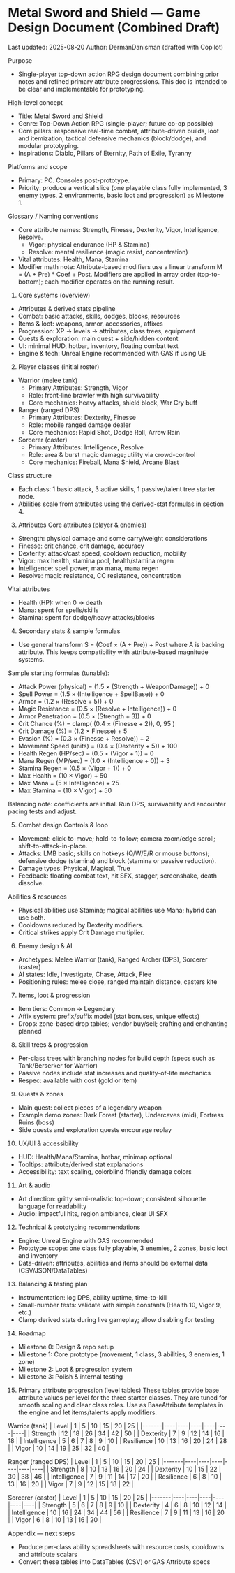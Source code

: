 # Metal Sword and Shield — Game Design Document (Combined Draft)

Last updated: 2025-08-20
Author: DermanDanisman (drafted with Copilot)

Purpose
- Single-player top-down action RPG design document combining prior notes and refined primary attribute progressions. This doc is intended to be clear and implementable for prototyping.

High-level concept
- Title: Metal Sword and Shield
- Genre: Top-Down Action RPG (single-player; future co-op possible)
- Core pillars: responsive real-time combat, attribute-driven builds, loot and itemization, tactical defensive mechanics (block/dodge), and modular prototyping.
- Inspirations: Diablo, Pillars of Eternity, Path of Exile, Tyranny

Platforms and scope
- Primary: PC. Consoles post-prototype.
- Priority: produce a vertical slice (one playable class fully implemented, 3 enemy types, 2 environments, basic loot and progression) as Milestone 1.

Glossary / Naming conventions
- Core attribute names: Strength, Finesse, Dexterity, Vigor, Intelligence, Resolve.
  - Vigor: physical endurance (HP & Stamina)
  - Resolve: mental resilience (magic resist, concentration)
- Vital attributes: Health, Mana, Stamina
- Modifier math note: Attribute-based modifiers use a linear transform M = (A + Pre) * Coef + Post. Modifiers are applied in array order (top-to-bottom); each modifier operates on the running result.

1. Core systems (overview)
- Attributes & derived stats pipeline
- Combat: basic attacks, skills, dodges, blocks, resources
- Items & loot: weapons, armor, accessories, affixes
- Progression: XP → levels → attributes, class trees, equipment
- Quests & exploration: main quest + side/hidden content
- UI: minimal HUD, hotbar, inventory, floating combat text
- Engine & tech: Unreal Engine recommended with GAS if using UE

2. Player classes (initial roster)
- Warrior (melee tank)
  - Primary Attributes: Strength, Vigor
  - Role: front-line brawler with high survivability
  - Core mechanics: heavy attacks, shield block, War Cry buff
- Ranger (ranged DPS)
  - Primary Attributes: Dexterity, Finesse
  - Role: mobile ranged damage dealer
  - Core mechanics: Rapid Shot, Dodge Roll, Arrow Rain
- Sorcerer (caster)
  - Primary Attributes: Intelligence, Resolve
  - Role: area & burst magic damage; utility via crowd-control
  - Core mechanics: Fireball, Mana Shield, Arcane Blast

Class structure
- Each class: 1 basic attack, 3 active skills, 1 passive/talent tree starter node.
- Abilities scale from attributes using the derived-stat formulas in section 4.

3. Attributes
Core attributes (player & enemies)
- Strength: physical damage and some carry/weight considerations
- Finesse: crit chance, crit damage, accuracy
- Dexterity: attack/cast speed, cooldown reduction, mobility
- Vigor: max health, stamina pool, health/stamina regen
- Intelligence: spell power, max mana, mana regen
- Resolve: magic resistance, CC resistance, concentration

Vital attributes
- Health (HP): when 0 → death
- Mana: spent for spells/skills
- Stamina: spent for dodge/heavy attacks/blocks

4. Secondary stats & sample formulas
- Use general transform S = (Coef × (A + Pre)) + Post where A is backing attribute. This keeps compatibility with attribute-based magnitude systems.

Sample starting formulas (tunable):
- Attack Power (physical) = (1.5 × (Strength + WeaponDamage)) + 0
- Spell Power = (1.5 × (Intelligence + SpellBase)) + 0
- Armor = (1.2 × (Resolve + 5)) + 0
- Magic Resistance = (0.5 × (Resolve + Intelligence)) + 0
- Armor Penetration = (0.5 × (Strength + 3)) + 0
- Crit Chance (%) = clamp( (0.4 × (Finesse + 2)), 0, 95 )
- Crit Damage (%) = (1.2 × Finesse) + 5
- Evasion (%) = (0.3 × (Finesse + Resolve)) + 2
- Movement Speed (units) = (0.4 × (Dexterity + 5)) + 100
- Health Regen (HP/sec) = (0.5 × (Vigor + 1)) + 0
- Mana Regen (MP/sec) = (1.0 × (Intelligence + 0)) + 3
- Stamina Regen = (0.5 × (Vigor + 1)) + 0
- Max Health = (10 × Vigor) + 50
- Max Mana = (5 × Intelligence) + 25
- Max Stamina = (10 × Vigor) + 50

Balancing note: coefficients are initial. Run DPS, survivability and encounter pacing tests and adjust.

5. Combat design
Controls & loop
- Movement: click-to-move; hold-to-follow; camera zoom/edge scroll; shift-to-attack-in-place.
- Attacks: LMB basic; skills on hotkeys (Q/W/E/R or mouse buttons); defensive dodge (stamina) and block (stamina or passive reduction).
- Damage types: Physical, Magical, True
- Feedback: floating combat text, hit SFX, stagger, screenshake, death dissolve.

Abilities & resources
- Physical abilities use Stamina; magical abilities use Mana; hybrid can use both.
- Cooldowns reduced by Dexterity modifiers.
- Critical strikes apply Crit Damage multiplier.

6. Enemy design & AI
- Archetypes: Melee Warrior (tank), Ranged Archer (DPS), Sorcerer (caster)
- AI states: Idle, Investigate, Chase, Attack, Flee
- Positioning rules: melee close, ranged maintain distance, casters kite

7. Items, loot & progression
- Item tiers: Common → Legendary
- Affix system: prefix/suffix model (stat bonuses, unique effects)
- Drops: zone-based drop tables; vendor buy/sell; crafting and enchanting planned

8. Skill trees & progression
- Per-class trees with branching nodes for build depth (specs such as Tank/Berserker for Warrior)
- Passive nodes include stat increases and quality-of-life mechanics
- Respec: available with cost (gold or item)

9. Quests & zones
- Main quest: collect pieces of a legendary weapon
- Example demo zones: Dark Forest (starter), Undercaves (mid), Fortress Ruins (boss)
- Side quests and exploration quests encourage replay

10. UX/UI & accessibility
- HUD: Health/Mana/Stamina, hotbar, minimap optional
- Tooltips: attribute/derived stat explanations
- Accessibility: text scaling, colorblind friendly damage colors

11. Art & audio
- Art direction: gritty semi-realistic top-down; consistent silhouette language for readability
- Audio: impactful hits, region ambiance, clear UI SFX

12. Technical & prototyping recommendations
- Engine: Unreal Engine with GAS recommended
- Prototype scope: one class fully playable, 3 enemies, 2 zones, basic loot and inventory
- Data-driven: attributes, abilities and items should be external data (CSV/JSON/DataTables)

13. Balancing & testing plan
- Instrumentation: log DPS, ability uptime, time-to-kill
- Small-number tests: validate with simple constants (Health 10, Vigor 9, etc.)
- Clamp derived stats during live gameplay; allow disabling for testing

14. Roadmap
- Milestone 0: Design & repo setup
- Milestone 1: Core prototype (movement, 1 class, 3 abilities, 3 enemies, 1 zone)
- Milestone 2: Loot & progression system
- Milestone 3: Polish & internal testing

15. Primary attribute progression (level tables)
These tables provide base attribute values per level for the three starter classes. They are tuned for smooth scaling and clear class roles. Use as BaseAttribute templates in the engine and let items/talents apply modifiers.

Warrior (tank)
| Level | 1  | 5  | 10 | 15 | 20 | 25 |
|-------|----|----|----|----|----|----|
| Strength | 12 | 18 | 26 | 34 | 42 | 50 |
| Dexterity | 7 | 9 | 12 | 14 | 16 | 18 |
| Intelligence | 5 | 6 | 7 | 8 | 9 | 10 |
| Resilience | 10 | 13 | 16 | 20 | 24 | 28 |
| Vigor | 10 | 14 | 19 | 25 | 32 | 40 |

Ranger (ranged DPS)
| Level | 1  | 5  | 10 | 15 | 20 | 25 |
|-------|----|----|----|----|----|----|
| Strength | 8 | 10 | 13 | 16 | 20 | 24 |
| Dexterity | 10 | 15 | 22 | 30 | 38 | 46 |
| Intelligence | 7 | 9 | 11 | 14 | 17 | 20 |
| Resilience | 6 | 8 | 10 | 13 | 16 | 20 |
| Vigor | 7 | 9 | 12 | 15 | 18 | 22 |

Sorcerer (caster)
| Level | 1  | 5  | 10 | 15 | 20 | 25 |
|-------|----|----|----|----|----|----|
| Strength | 5 | 6 | 7 | 8 | 9 | 10 |
| Dexterity | 4 | 6 | 8 | 10 | 12 | 14 |
| Intelligence | 10 | 16 | 24 | 34 | 44 | 56 |
| Resilience | 7 | 9 | 11 | 13 | 16 | 20 |
| Vigor | 6 | 8 | 10 | 13 | 16 | 20 |

Appendix — next steps
- Produce per-class ability spreadsheets with resource costs, cooldowns and attribute scalars
- Convert these tables into DataTables (CSV) or GAS Attribute specs